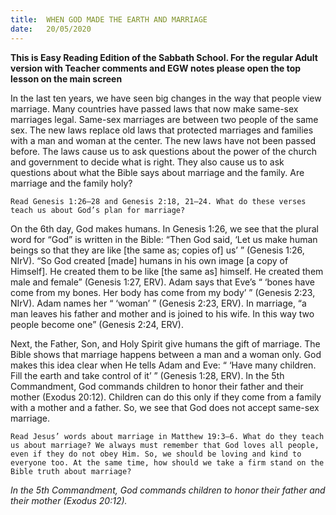 ```yaml
---
title:  WHEN GOD MADE THE EARTH AND MARRIAGE
date:   20/05/2020
---
```


**This is Easy Reading Edition of the Sabbath School. For the regular Adult version with Teacher comments and EGW notes please open the top lesson on the main screen** 

In the last ten years, we have seen big changes in the way that people view marriage. Many countries have passed laws that now make same-sex marriages legal. Same-sex marriages are between two people of the same sex. The new laws replace old laws that protected marriages and families with a man and woman at the center. The new laws have not been passed before. The laws cause us to ask questions about the power of the church and government to decide what is right. They also cause us to ask questions about what the Bible says about marriage and the family. Are marriage and the family holy?

`Read Genesis 1:26–28 and Genesis 2:18, 21–24. What do these verses teach us about God’s plan for marriage?`

On the 6th day, God makes humans. In Genesis 1:26, we see that the plural word for “God” is written in the Bible: “Then God said, ‘Let us make human beings so that they are like [the same as; copies of] us’ ” (Genesis 1:26, NIrV). “So God created [made] humans in his own image [a copy of Himself]. He created them to be like [the same as] himself. He created them male and female” (Genesis 1:27, ERV). Adam says that Eve’s “ ‘bones have come from my bones. Her body has come from my body’ ” (Genesis 2:23, NIrV). Adam names her “ ‘woman’ ” (Genesis 2:23, ERV). In marriage, “a man leaves his father and mother and is joined to his wife. In this way two people become one” (Genesis 2:24, ERV).

Next, the Father, Son, and Holy Spirit give humans the gift of marriage. The Bible shows that marriage happens between a man and a woman only. God makes this idea clear when He tells Adam and Eve: “ ‘Have many children. Fill the earth and take control of it’ ” (Genesis 1:28, ERV). In the 5th Commandment, God commands children to honor their father and their mother (Exodus 20:12). Children can do this only if they come from a family with a mother and a father. So, we see that God does not accept same-sex marriage.

`Read Jesus’ words about marriage in Matthew 19:3–6. What do they teach us about marriage? We always must remember that God loves all people, even if they do not obey Him. So, we should be loving and kind to everyone too. At the same time, how should we take a firm stand on the Bible truth about marriage?`

_In the 5th Commandment, God commands children to honor their father and their mother (Exodus 20:12)._
